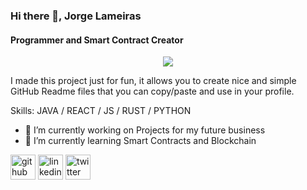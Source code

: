 ### Hi there 👋, Jorge Lameiras
#### Programmer and Smart Contract Creator

<p align="center"><img src="[1](https://git-profile-readme-banner.vercel.app/api/python?username=LewisPour)"></p>


I made this project just for fun, it allows you to create nice and simple GitHub Readme files that you can copy/paste and use in your profile.

Skills: JAVA / REACT / JS / RUST / PYTHON

- 🔭 I’m currently working on Projects for my future business 
- 🌱 I’m currently learning Smart Contracts and Blockchain 


[<img src='https://cdn.jsdelivr.net/npm/simple-icons@3.0.1/icons/github.svg' alt='github' height='40'>](https://github.com/jorgelameiras)  [<img src='https://cdn.jsdelivr.net/npm/simple-icons@3.0.1/icons/linkedin.svg' alt='linkedin' height='40'>](https://www.linkedin.com/in/JorgeLameiras/)  [<img src='https://cdn.jsdelivr.net/npm/simple-icons@3.0.1/icons/twitter.svg' alt='twitter' height='40'>](https://twitter.com/_jorgelameiras_)  

